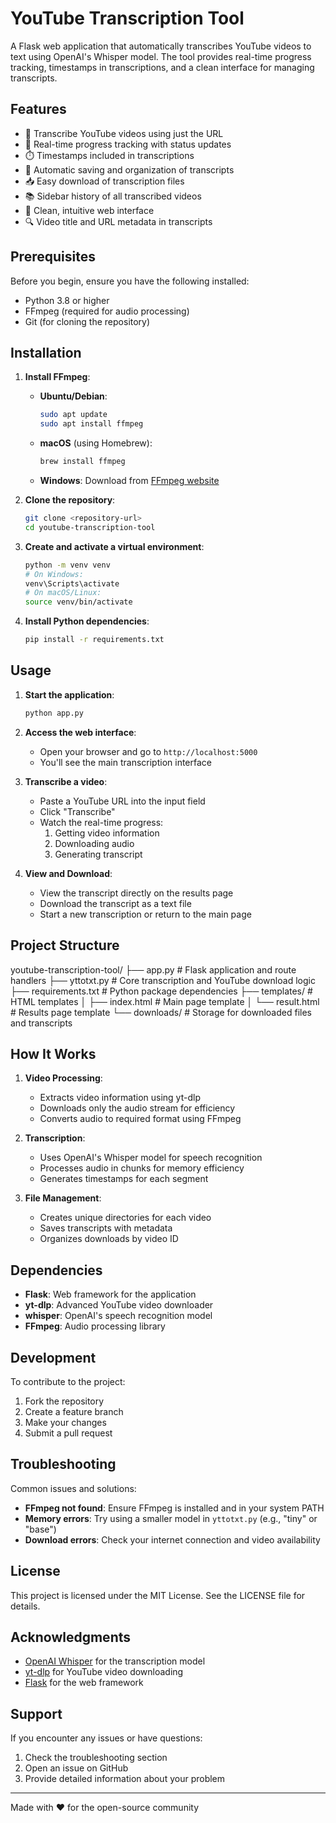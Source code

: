 # YouTube Transcription Tool

A Flask web application that automatically transcribes YouTube videos to text using OpenAI's Whisper model. The tool provides real-time progress tracking, timestamps in transcriptions, and a clean interface for managing transcripts.

## Features

- 🎥 Transcribe YouTube videos using just the URL
- 🔄 Real-time progress tracking with status updates
- ⏱️ Timestamps included in transcriptions
- 💾 Automatic saving and organization of transcripts
- 📥 Easy download of transcription files
- 📚 Sidebar history of all transcribed videos
- 🎯 Clean, intuitive web interface
- 🔍 Video title and URL metadata in transcripts

## Prerequisites

Before you begin, ensure you have the following installed:
- Python 3.8 or higher
- FFmpeg (required for audio processing)
- Git (for cloning the repository)

## Installation

1. **Install FFmpeg**:
   - **Ubuntu/Debian**:
     ```bash
     sudo apt update
     sudo apt install ffmpeg
     ```
   - **macOS** (using Homebrew):
     ```bash
     brew install ffmpeg
     ```
   - **Windows**: Download from [FFmpeg website](https://ffmpeg.org/download.html)

2. **Clone the repository**:
   ```bash
   git clone <repository-url>
   cd youtube-transcription-tool
   ```

3. **Create and activate a virtual environment**:
   ```bash
   python -m venv venv
   # On Windows:
   venv\Scripts\activate
   # On macOS/Linux:
   source venv/bin/activate
   ```

4. **Install Python dependencies**:
   ```bash
   pip install -r requirements.txt
   ```

## Usage

1. **Start the application**:
   ```bash
   python app.py
   ```

2. **Access the web interface**:
   - Open your browser and go to `http://localhost:5000`
   - You'll see the main transcription interface

3. **Transcribe a video**:
   - Paste a YouTube URL into the input field
   - Click "Transcribe"
   - Watch the real-time progress:
     1. Getting video information
     2. Downloading audio
     3. Generating transcript

4. **View and Download**:
   - View the transcript directly on the results page
   - Download the transcript as a text file
   - Start a new transcription or return to the main page

## Project Structure
youtube-transcription-tool/
├── app.py # Flask application and route handlers
├── yttotxt.py # Core transcription and YouTube download logic
├── requirements.txt # Python package dependencies
├── templates/ # HTML templates
│ ├── index.html # Main page template
│ └── result.html # Results page template
└── downloads/ # Storage for downloaded files and transcripts


## How It Works

1. **Video Processing**:
   - Extracts video information using yt-dlp
   - Downloads only the audio stream for efficiency
   - Converts audio to required format using FFmpeg

2. **Transcription**:
   - Uses OpenAI's Whisper model for speech recognition
   - Processes audio in chunks for memory efficiency
   - Generates timestamps for each segment

3. **File Management**:
   - Creates unique directories for each video
   - Saves transcripts with metadata
   - Organizes downloads by video ID

## Dependencies

- **Flask**: Web framework for the application
- **yt-dlp**: Advanced YouTube video downloader
- **whisper**: OpenAI's speech recognition model
- **FFmpeg**: Audio processing library

## Development

To contribute to the project:

1. Fork the repository
2. Create a feature branch
3. Make your changes
4. Submit a pull request

## Troubleshooting

Common issues and solutions:

- **FFmpeg not found**: Ensure FFmpeg is installed and in your system PATH
- **Memory errors**: Try using a smaller model in `yttotxt.py` (e.g., "tiny" or "base")
- **Download errors**: Check your internet connection and video availability

## License

This project is licensed under the MIT License. See the LICENSE file for details.

## Acknowledgments

- [OpenAI Whisper](https://github.com/openai/whisper) for the transcription model
- [yt-dlp](https://github.com/yt-dlp/yt-dlp) for YouTube video downloading
- [Flask](https://flask.palletsprojects.com/) for the web framework

## Support

If you encounter any issues or have questions:
1. Check the troubleshooting section
2. Open an issue on GitHub
3. Provide detailed information about your problem

---

Made with ❤️ for the open-source community